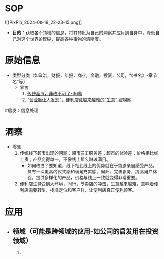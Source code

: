 # SOP

![[PixPin_2024-08-18_22-23-15.png]]

- **目的**：获取各个领域的信息，将其转化为自己的洞察并应用到自身中，降低自己对这个世界的模糊，提高各种事物的清晰度。

# 原始信息

- 类型分类（如政治，财报，年报，商业，金融，投资，公司，“《书名》-章节名”等）
	- 零售
		1. [传统超市，非改不可了-36氪](https://www.36kr.com/p/2997746131660420)
		2. [“营业额让人发愁”，便利店成越来越难的“生意”-虎嗅网](https://www.huxiu.com/article/3615914.html)

#启发：信息处理
# 洞察

- 零售
	1. 传统线下超市出现的问题：超市员工服务差；超市的体验差；价格相比线上贵；产品变得单一，不像线上那么琳琅满目。
		- 如何改进？要知道，线下相比线上的优势就在于能够亲自感受产品，具有一种更高的仪式感和满足充实感。因此，完善服务，提高用户体验，提供多样化的产品，价格与线上一致就变得非常重要。
	2. 便利店生意受到大环境，同行，专卖店的冲击，生意越来越难，意味着便利店需要转型，找准定位和客户群，让便利店真正便利顾客。

# 应用

- 领域（可能是跨领域的应用-如公司的启发用在投资领域）
	- 
		1. 

